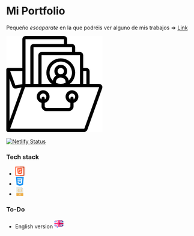 # Mi Portfolio
Pequeño *escaparate* en la que podréis ver alguno de mis trabajos => [Link](https://alberto-davila.netlify.app "Portfolio de Alberto Dávila")

![Portfolio](/assets/img-readme/portfolio.png)

[![Netlify Status](https://api.netlify.com/api/v1/badges/32f30661-79e6-4ed4-8a5a-aa96493b4d24/deploy-status)](https://app.netlify.com/sites/alberto-davila/deploys)

### Tech stack
- ![HTML](/assets/img-readme/html.png)
- ![CSS](/assets/img-readme/css3.png)
- ![JS](/assets/img-readme/javascript.png)

### To-Do
- English version ![English](/assets/img-readme/english.png)